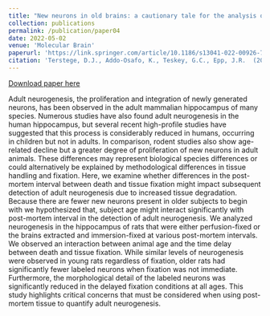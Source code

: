```yaml
---
title: "New neurons in old brains: a cautionary tale for the analysis of neurogenesis in post-mortem tissue."
collection: publications
permalink: /publication/paper04
date: 2022-05-02
venue: 'Molecular Brain'
paperurl: 'https://link.springer.com/article/10.1186/s13041-022-00926-7'
citation: 'Terstege, D.J., Addo-Osafo, K., Teskey, G.C., Epp, J.R.  (2022). &quot;New neurons in old brains: a cautionary tale for the analysis of neurogenesis in post-mortem tissue.&quot; <i>Frontiers in Behavioral Neuroscience</i>. 15(38).'
---
```


[Download paper here](http://dterstege.github.io/files/paper04.pdf)

Adult neurogenesis, the proliferation and integration of newly generated neurons, has been observed in the adult mammalian hippocampus of many species. Numerous studies have also found adult neurogenesis in the human hippocampus, but several recent high-profile studies have suggested that this process is considerably reduced in humans, occurring in children but not in adults. In comparison, rodent studies also show age-related decline but a greater degree of proliferation of new neurons in adult animals. These differences may represent biological species differences or could alternatively be explained by methodological differences in tissue handling and fixation. Here, we examine whether differences in the post-mortem interval between death and tissue fixation might impact subsequent detection of adult neurogenesis due to increased tissue degradation. Because there are fewer new neurons present in older subjects to begin with we hypothesized that, subject age might interact significantly with post-mortem interval in the detection of adult neurogenesis. We analyzed neurogenesis in the hippocampus of rats that were either perfusion-fixed or the brains extracted and immersion-fixed at various post-mortem intervals. We observed an interaction between animal age and the time delay between death and tissue fixation. While similar levels of neurogenesis were observed in young rats regardless of fixation, older rats had significantly fewer labeled neurons when fixation was not immediate. Furthermore, the morphological detail of the labeled neurons was significantly reduced in the delayed fixation conditions at all ages. This study highlights critical concerns that must be considered when using post-mortem tissue to quantify adult neurogenesis.
